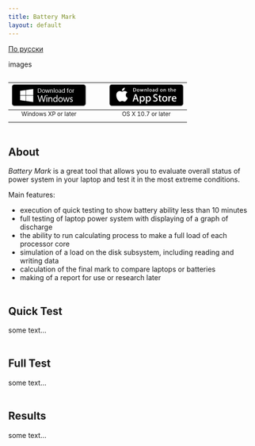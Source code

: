 ```yaml
---
title: Battery Mark
layout: default
---
```

[По русски](/bmark/ru)  

images

<div style="text-align:right">
	<table style="display:inline-block">
		<thead>
			<tr>
				<th style="text-align:center"><a href="/"><img src="/images/buttons/windows_en.png" alt="Download for Windows" title="Download for Windows"></a></th>
				<th></th>
				<th style="text-align:center"><a href="/"><img src="/images/buttons/appstore_en.png" alt="Download for Mac" title="Download for Mac"></a></th>
			</tr>
		</thead>
		<tbody>
			<tr>
				<td style="text-align:center"><sup>Windows XP or later</sup></td>
				<td>&nbsp;&nbsp;&nbsp;&nbsp;&nbsp;</td>
				<td style="text-align:center"><sup>OS X 10.7 or later</sup></td>
			</tr>
		</tbody>
	</table>
</div>

About
-----

_Battery Mark_ is a great tool that allows you to evaluate overall status of power system in your laptop and test it in the most extreme conditions.

Main features:
- execution of quick testing to show battery ability less than 10 minutes
- full testing of laptop power system with displaying of a graph of discharge
- the ability to run calculating process to make a full load of each processor core
- simulation of a load on the disk subsystem, including reading and writing data
- calculation of the final mark to compare laptops or batteries
- making of a report for use or research later
<br /><br />

Quick Test
----------

some text...
<br /><br />

Full Test
---------

some text...
<br /><br />

Results
-------

some text...